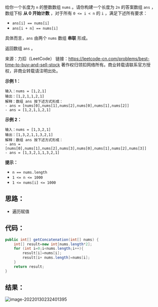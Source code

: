 给你一个长度为 `n` 的整数数组 `nums` 。请你构建一个长度为 `2n` 的答案数组 `ans` ，数组下标 **从 0 开始计数** ，对于所有 `0 <= i < n` 的 `i` ，满足下述所有要求：

- `ans[i] == nums[i]`
- `ans[i + n] == nums[i]`

具体而言，`ans` 由两个 `nums` 数组 **串联** 形成。

返回数组 `ans` 。

来源：力扣（LeetCode） 链接：https://leetcode-cn.com/problems/best-time-to-buy-and-sell-stock 著作权归领扣网络所有。商业转载请联系官方授权，非商业转载请注明出处。

<!--more-->

**示例 1：**

```
输入：nums = [1,2,1]
输出：[1,2,1,1,2,1]
解释：数组 ans 按下述方式形成：
- ans = [nums[0],nums[1],nums[2],nums[0],nums[1],nums[2]]
- ans = [1,2,1,1,2,1]
```

**示例 2：**

```
输入：nums = [1,3,2,1]
输出：[1,3,2,1,1,3,2,1]
解释：数组 ans 按下述方式形成：
- ans = [nums[0],nums[1],nums[2],nums[3],nums[0],nums[1],nums[2],nums[3]]
- ans = [1,3,2,1,1,3,2,1]
```

**提示：**

- `n == nums.length`
- `1 <= n <= 1000`
- `1 <= nums[i] <= 1000`

## 思路：

- 遍历赋值

## 代码：

```java
public int[] getConcatenation(int[] nums) {
    int[] result=new int[nums.length*2];
    for (int i=0;i<nums.length;i++){
        result[i]=nums[i];
        result[i+ nums.length]=nums[i];
    }
    return result;
}
```

## 结果：

![image-20220130232401395](https://gitee.com/misteryliu/typora/raw/master/image/image-20220130232401395.png)